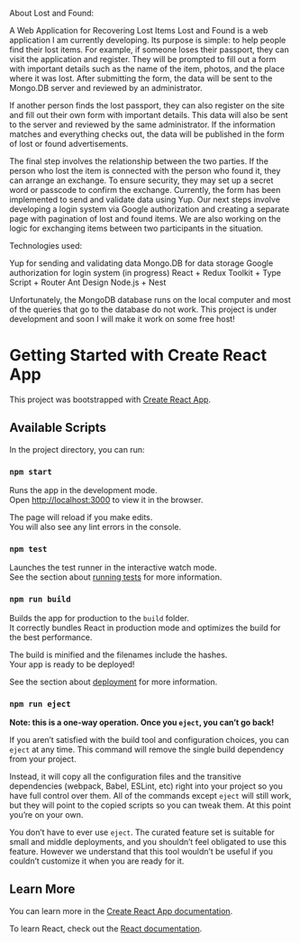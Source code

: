 About Lost and Found:

A Web Application for Recovering Lost Items
Lost and Found is a web application I am currently developing. Its purpose is simple: to help people find
their lost items. For example, if someone loses their passport, they can visit the application and register.
They will be prompted to fill out a form with important details such as the name of the item, photos, and
the place where it was lost. After submitting the form, the data will be sent to the Mongo.DB server and
reviewed by an administrator.

If another person finds the lost passport, they can also register on the site and fill out their own form with
important details. This data will also be sent to the server and reviewed by the same administrator. If the
information matches and everything checks out, the data will be published in the form of lost or found
advertisements.

The final step involves the relationship between the two parties. If the person who lost the item is
connected with the person who found it, they can arrange an exchange. To ensure security, they may set
up a secret word or passcode to confirm the exchange.
Currently, the form has been implemented to send and validate data using Yup. Our next steps involve
developing a login system via Google authorization and creating a separate page with pagination of lost
and found items. We are also working on the logic for exchanging items between two participants in the
situation.

Technologies used:

Yup for sending and validating data
Mongo.DB for data storage
Google authorization for login system (in progress)
React + Redux Toolkit + Type Script + Router
Ant Design
Node.js + Nest

Unfortunately, the MongoDB database runs on the local computer and most of the queries that go to the database do not work. This project is under development and soon I will make it work on some free host!
# Getting Started with Create React App

This project was bootstrapped with [Create React App](https://github.com/facebook/create-react-app).

## Available Scripts

In the project directory, you can run:

### `npm start`

Runs the app in the development mode.\
Open [http://localhost:3000](http://localhost:3000) to view it in the browser.

The page will reload if you make edits.\
You will also see any lint errors in the console.

### `npm test`

Launches the test runner in the interactive watch mode.\
See the section about [running tests](https://facebook.github.io/create-react-app/docs/running-tests) for more information.

### `npm run build`

Builds the app for production to the `build` folder.\
It correctly bundles React in production mode and optimizes the build for the best performance.

The build is minified and the filenames include the hashes.\
Your app is ready to be deployed!

See the section about [deployment](https://facebook.github.io/create-react-app/docs/deployment) for more information.

### `npm run eject`

**Note: this is a one-way operation. Once you `eject`, you can’t go back!**

If you aren’t satisfied with the build tool and configuration choices, you can `eject` at any time. This command will remove the single build dependency from your project.

Instead, it will copy all the configuration files and the transitive dependencies (webpack, Babel, ESLint, etc) right into your project so you have full control over them. All of the commands except `eject` will still work, but they will point to the copied scripts so you can tweak them. At this point you’re on your own.

You don’t have to ever use `eject`. The curated feature set is suitable for small and middle deployments, and you shouldn’t feel obligated to use this feature. However we understand that this tool wouldn’t be useful if you couldn’t customize it when you are ready for it.

## Learn More

You can learn more in the [Create React App documentation](https://facebook.github.io/create-react-app/docs/getting-started).

To learn React, check out the [React documentation](https://reactjs.org/).
